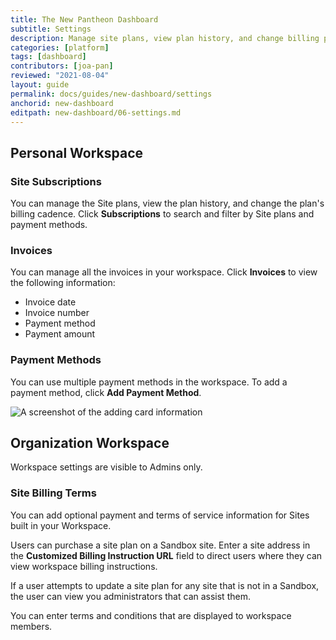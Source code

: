 ```yaml
---
title: The New Pantheon Dashboard
subtitle: Settings
description: Manage site plans, view plan history, and change billing preferences
categories: [platform]
tags: [dashboard]
contributors: [joa-pan]
reviewed: "2021-08-04"
layout: guide
permalink: docs/guides/new-dashboard/settings
anchorid: new-dashboard
editpath: new-dashboard/06-settings.md
---
```


## Personal Workspace

### Site Subscriptions

You can manage the Site plans, view the plan history, and change the plan's billing cadence. Click **Subscriptions** to search and filter by Site plans and payment methods.

### Invoices

You can manage all the invoices in your workspace. Click **Invoices** to view the following information:

* Invoice date
* Invoice number
* Payment method
* Payment amount

### Payment Methods

You can use multiple payment methods in the workspace. To add a payment method, click **Add Payment Method**. 

![A screenshot of the adding card information](../../../images/dashboard/new-dashboard/add-payment.png)


## Organization Workspace
Workspace settings are visible to Admins only.

### Site Billing Terms
You can add optional payment and terms of service information for Sites built in your Workspace.

Users can purchase a site plan on a Sandbox site. Enter a site address in the **Customized Billing Instruction URL** field to direct users where they can view workspace billing instructions.

If a user attempts to update a site plan for any site that is not in a Sandbox, the user can view you administrators that can assist them. 

You can enter terms and conditions that are displayed to workspace members.

